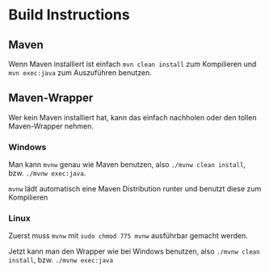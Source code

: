 # Build Instructions
## Maven
Wenn Maven installiert ist einfach `mvn clean install`
zum Kompilieren und `mvn exec:java` zum Auszuführen benutzen.
## Maven-Wrapper
Wer kein Maven installiert hat, kann das einfach nachholen oder den tollen Maven-Wrapper nehmen.
### Windows
Man kann `mvnw` genau wie Maven benutzen, also `./mvnw clean install`, bzw. `./mvnw exec:java`.

`mvnw` lädt automatisch eine Maven Distribution runter und benutzt diese zum Kompilieren
### Linux
Zuerst muss `mvnw` mit `sudo chmod 775 mvnw` ausführbar gemacht werden.

Jetzt kann man den Wrapper wie bei Windows benutzen, also `./mvnw clean install`, bzw. `./mvnw exec:java`

